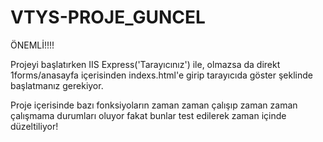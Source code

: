# VTYS-PROJE_GUNCEL


ÖNEMLİ!!!!


Projeyi başlatırken IIS Express('Tarayıcınız') ile, olmazsa da direkt 1forms/anasayfa içerisinden indexs.html'e girip tarayıcıda göster şeklinde başlatmanız gerekiyor.

Proje içerisinde bazı fonksiyoların zaman zaman çalışıp zaman zaman çalışmama durumları oluyor fakat bunlar test edilerek zaman içinde düzeltiliyor!
